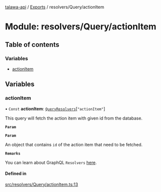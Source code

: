 [talawa-api](../README.md) / [Exports](../modules.md) / resolvers/Query/actionItem

# Module: resolvers/Query/actionItem

## Table of contents

### Variables

- [actionItem](resolvers_Query_actionItem.md#actionitem)

## Variables

### actionItem

• `Const` **actionItem**: [`QueryResolvers`](types_generatedGraphQLTypes.md#queryresolvers)[``"actionItem"``]

This query will fetch the action item with given id from the database.

**`Param`**

**`Param`**

An object that contains `id` of the action item that need to be fetched.

**`Remarks`**

You can learn about GraphQL `Resolvers`
[here](https://www.apollographql.com/docs/apollo-server/data/resolvers/).

#### Defined in

[src/resolvers/Query/actionItem.ts:13](https://github.com/PalisadoesFoundation/talawa-api/blob/4e2c75b/src/resolvers/Query/actionItem.ts#L13)
